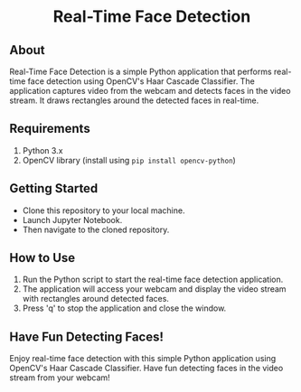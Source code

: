 <div align = 'center'>
<h1> Real-Time Face Detection</h1>
</div> 

## About
Real-Time Face Detection is a simple Python application that performs real-time face detection using OpenCV's Haar Cascade Classifier. The application captures video from the webcam and detects faces in the video stream. It draws rectangles around the detected faces in real-time.


## Requirements

1. Python 3.x
2. OpenCV library (install using `pip install opencv-python`)

## Getting Started

* Clone this repository to your local machine.
* Launch Jupyter Notebook.
* Then navigate to the cloned repository.

## How to Use

1. Run the Python script to start the real-time face detection application.
2. The application will access your webcam and display the video stream with rectangles around detected faces.
3. Press 'q' to stop the application and close the window.

## Have Fun Detecting Faces!

Enjoy real-time face detection with this simple Python application using OpenCV's Haar Cascade Classifier. Have fun detecting faces in the video stream from your webcam!

